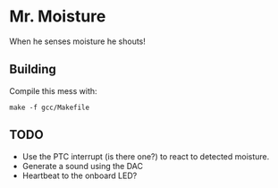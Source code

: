 # Mr. Moisture

When he senses moisture he shouts!

## Building

Compile this mess with:

```shell
make -f gcc/Makefile
```

## TODO

- Use the PTC interrupt (is there one?) to react to detected moisture.
- Generate a sound using the DAC
- Heartbeat to the onboard LED?
